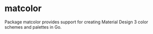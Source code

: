 # matcolor
Package matcolor provides support for creating Material Design 3 color schemes and palettes in Go.
